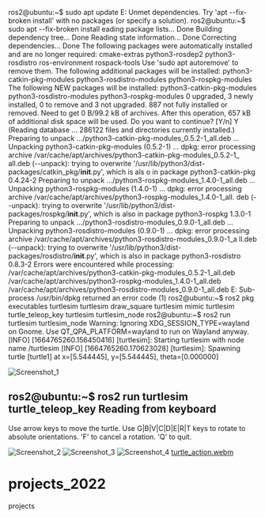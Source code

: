 ros2@ubuntu:~$ sudo apt update
E: Unmet dependencies. Try 'apt --fix-broken install' with no packages (or specify a solution).
ros2@ubuntu:~$ sudo apt --fix-broken install
eading package lists... Done
Building dependency tree... Done
Reading state information... Done
Correcting dependencies... Done
The following packages were automatically installed and are no longer required:
  cmake-extras python3-rosdep2 python3-rosdistro ros-environment rospack-tools
Use 'sudo apt autoremove' to remove them.
The following additional packages will be installed:
  python3-catkin-pkg-modules python3-rosdistro-modules python3-rospkg-modules
The following NEW packages will be installed:
  python3-catkin-pkg-modules python3-rosdistro-modules python3-rospkg-modules
0 upgraded, 3 newly installed, 0 to remove and 3 not upgraded.
887 not fully installed or removed.
Need to get 0 B/99.2 kB of archives.
After this operation, 657 kB of additional disk space will be used.
Do you want to continue? [Y/n] Y
(Reading database ... 286122 files and directories currently installed.)
Preparing to unpack .../python3-catkin-pkg-modules_0.5.2-1_all.deb ...
Unpacking python3-catkin-pkg-modules (0.5.2-1) ...
dpkg: error processing archive /var/cache/apt/archives/python3-catkin-pkg-modules_0.5.2-1_
all.deb (--unpack):
 trying to overwrite '/usr/lib/python3/dist-packages/catkin_pkg/__init__.py', which is als
o in package python3-catkin-pkg 0.4.24-2
Preparing to unpack .../python3-rospkg-modules_1.4.0-1_all.deb ...
Unpacking python3-rospkg-modules (1.4.0-1) ...
dpkg: error processing archive /var/cache/apt/archives/python3-rospkg-modules_1.4.0-1_all.
deb (--unpack):
 trying to overwrite '/usr/lib/python3/dist-packages/rospkg/__init__.py', which is also in
 package python3-rospkg 1.3.0-1
Preparing to unpack .../python3-rosdistro-modules_0.9.0-1_all.deb ...
Unpacking python3-rosdistro-modules (0.9.0-1) ...
dpkg: error processing archive /var/cache/apt/archives/python3-rosdistro-modules_0.9.0-1_a
ll.deb (--unpack):
 trying to overwrite '/usr/lib/python3/dist-packages/rosdistro/__init__.py', which is also
 in package python3-rosdistro 0.8.3-2
Errors were encountered while processing:
 /var/cache/apt/archives/python3-catkin-pkg-modules_0.5.2-1_all.deb
 /var/cache/apt/archives/python3-rospkg-modules_1.4.0-1_all.deb
 /var/cache/apt/archives/python3-rosdistro-modules_0.9.0-1_all.deb
E: Sub-process /usr/bin/dpkg returned an error code (1)
ros2@ubuntu:~$ ros2 pkg executables turtlesim
turtlesim draw_square
turtlesim mimic
turtlesim turtle_teleop_key
turtlesim turtlesim_node
ros2@ubuntu:~$ ros2 run turtlesim turtlesim_node
Warning: Ignoring XDG_SESSION_TYPE=wayland on Gnome. Use QT_QPA_PLATFORM=wayland to run on Wayland anyway.
[INFO] [1664765260.156450416] [turtlesim]: Starting turtlesim with node name /turtlesim
[INFO] [1664765260.170623028] [turtlesim]: Spawning turtle [turtle1] at x=[5.544445], y=[5.544445], theta=[0.000000]


![Screenshot_1](https://user-images.githubusercontent.com/114398078/192256419-125ced48-1998-4a58-a1a1-3756e73537c1.png)


ros2@ubuntu:~$ ros2 run turtlesim turtle_teleop_key
Reading from keyboard
---------------------------
Use arrow keys to move the turtle.
Use G|B|V|C|D|E|R|T keys to rotate to absolute orientations. 'F' to cancel a rotation.
'Q' to quit.


![Screenshot_2](https://user-images.githubusercontent.com/114398078/192256427-9b907444-8b7d-4380-b4d6-20f3dd90be4c.png)
![Screenshot_3](https://user-images.githubusercontent.com/114398078/192256430-55ce7fd2-1025-4d83-86c5-9da5ac4535ec.png)
![Screenshot_4](https://user-images.githubusercontent.com/114398078/192256433-b7effc8a-db0a-4e47-b24d-38e1e524a57e.png)
[turtle_action.webm](https://user-images.githubusercontent.com/114398078/192256181-ae64c811-02c6-41bd-bcd4-da38c9c3b19b.webm)
# projects_2022
projects
